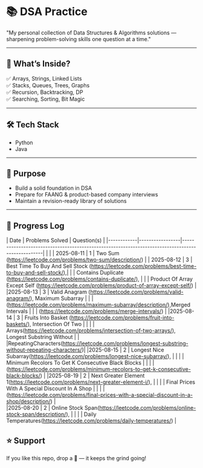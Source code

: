  # 📚 DSA Practice

"My personal collection of Data Structures & Algorithms solutions — sharpening problem-solving skills one question at a time."

---

## 📌 What’s Inside?
✅ Arrays, Strings, Linked Lists  
✅ Stacks, Queues, Trees, Graphs  
✅ Recursion, Backtracking, DP  
✅ Searching, Sorting, Bit Magic  

---

## 🛠 Tech Stack
- Python  
- Java  

---

## 🚀 Purpose
- Build a solid foundation in DSA  
- Prepare for FAANG & product-based company interviews  
- Maintain a revision-ready library of solutions  

---

## 📅 Progress Log

| Date       | Problems Solved |                                 Question(s)                                                      |
|------------|-----------------|--------------------------------------------------------------------------------------------------|                                                                                  |                                                                                                                                 |
| 2025-08-11 |        1        | Two Sum (https://leetcode.com/problems/two-sum/description/)                                     |
| 2025-08-12 |        3        | Best Time To Buy And Sell Stock (https://leetcode.com/problems/best-time-to-buy-and-sell-stock/),|
|                              | Contains Duplicate (https://leetcode.com/problems/contains-duplicate/),                          |
|                              | Product Of Array Except Self (https://leetcode.com/problems/product-of-array-except-self/)       |
|2025-08-13  |        3        | Valid Anagram (https://leetcode.com/problems/valid-anagram/), Maximum Subarray                   |
|                              | (https://leetcode.com/problems/maximum-subarray/description/),Merged Intervals                   |
|                              | (https://leetcode.com/problems/merge-intervals/)                                                 |
|2025-08-14  |        3        | Fruits Into Basket (https://leetcode.com/problems/fruit-into-baskets/), Intersection Of Two      |
|            |                 | Arrays(https://leetcode.com/problems/intersection-of-two-arrays/), Longest Substring Without     |
|                              |RepeatingCharacters(https://leetcode.com/problems/longest-substring-without-repeating-characters/)|
|2025-08-15  |        2        | Longest Nice Subarray(https://leetcode.com/problems/longest-nice-subarray/),                     |
|            |                 | Minimum Recolors To Get K Consecutive Black Blocks                                               |
|            |                 | (https://leetcode.com/problems/minimum-recolors-to-get-k-consecutive-black-blocks/)              |
|2025-08-19  |        2        | Next Greater Element 1(https://leetcode.com/problems/next-greater-element-i/),                   |
|            |                 | Final Prices With A Special Discount In A Shop                                                   |
|            |                 |(https://leetcode.com/problems/final-prices-with-a-special-discount-in-a-shop/description/)       |  
|2025-08-20  |        2        | Online Stock Span(https://leetcode.com/problems/online-stock-span/description/),                 |
|            |                 | Daily Temperatures(https://leetcode.com/problems/daily-temperatures/)                            |

## ⭐ Support
If you like this repo, drop a 🌟 — it keeps the grind going!
